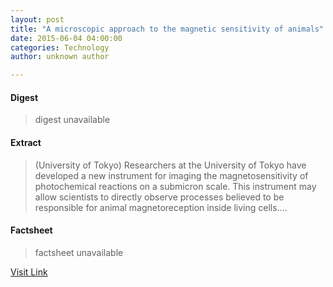 ```yaml
---
layout: post
title: "A microscopic approach to the magnetic sensitivity of animals"
date: 2015-06-04 04:00:00
categories: Technology
author: unknown author

---
```



#### Digest
>digest unavailable

#### Extract
>(University of Tokyo) Researchers at the University of Tokyo have developed a new instrument for imaging the magnetosensitivity of photochemical reactions on a submicron scale. This instrument may allow scientists to directly observe processes believed to be responsible for animal magnetoreception inside living cells....

#### Factsheet
>factsheet unavailable

[Visit Link](http://www.eurekalert.org/pub_releases/2015-06/uot-ama060415.php)


